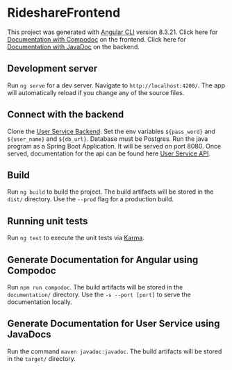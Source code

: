 # RideshareFrontend

This project was generated with [Angular CLI](https://github.com/angular/angular-cli) version 8.3.21. 
Click here for [Documentation with Compodoc](http://rideshare-frontend-compodoc.s3-website-us-east-1.amazonaws.com/) on the frontend.
Click here for [Documentation with JavaDoc](http://user-service-javadoc.s3-website-us-east-1.amazonaws.com/) on the backend.


## Development server

Run `ng serve` for a dev server. Navigate to `http://localhost:4200/`. The app will automatically reload if you change any of the source files. 

## Connect with the backend

Clone the [User Service Backend](https://github.com/revaturelabs/rideshare-user-service). Set the env variables `${pass_word}` and ```${user_name}``` and  ```${db_url}```. Database must be Postgres. Run the java program as a Spring Boot Application. It will be served on port 8080.  Once served, documentation for the api can be found here [User Service API](http://localhost:8080/swagger-ui.html#/).

## Build

Run `ng build` to build the project. The build artifacts will be stored in the `dist/` directory. Use the `--prod` flag for a production build.

## Running unit tests

Run `ng test` to execute the unit tests via [Karma](https://karma-runner.github.io).

## Generate Documentation for Angular using Compodoc

Run `npm run compodoc`. The build artifacts will be stored in the `documentation/` directory. Use the `-s --port [port]` to serve the documentation locally.

## Generate Documentation for User Service using JavaDocs

Run the command `maven javadoc:javadoc`. The build artifacts will be stored in the `target/` directory.